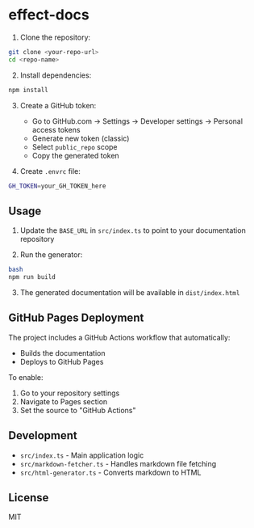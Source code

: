 # effect-docs

1. Clone the repository:

```bash
git clone <your-repo-url>
cd <repo-name>
```

2. Install dependencies:

```bash
npm install
```

3. Create a GitHub token:
   - Go to GitHub.com → Settings → Developer settings → Personal access tokens
   - Generate new token (classic)
   - Select `public_repo` scope
   - Copy the generated token

4. Create `.envrc` file:

```bash
GH_TOKEN=your_GH_TOKEN_here
```

## Usage

1. Update the `BASE_URL` in `src/index.ts` to point to your documentation repository

2. Run the generator:

```bash
bash
npm run build
```

3. The generated documentation will be available in `dist/index.html`

## GitHub Pages Deployment

The project includes a GitHub Actions workflow that automatically:
- Builds the documentation
- Deploys to GitHub Pages

To enable:
1. Go to your repository settings
2. Navigate to Pages section
3. Set the source to "GitHub Actions"

## Development

- `src/index.ts` - Main application logic
- `src/markdown-fetcher.ts` - Handles markdown file fetching
- `src/html-generator.ts` - Converts markdown to HTML

## License

MIT
